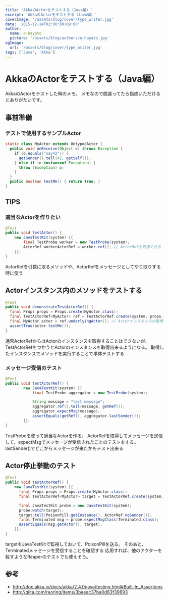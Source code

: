 ```yaml
---
title: 'AkkaのActorをテストする（Java編）'
excerpt: 'AkkaのActorをテストする（Java編）'
coverImage: '/assets/blog/cover/type_writer.jpg'
date: '2015-12-24T02:00:00+09:00'
author:
  name: o-hayato
  picture: '/assets/blog/authors/o-hayato.jpg'
ogImage:
  url: '/assets/blog/cover/type_writer.jpg'
tags: ['Java', 'Akka']
---
```


# AkkaのActorをテストする（Java編）

AkkaのActorをテストした時のメモ。
メモなので間違ってたら指摘いただけるとありがたいです。

## 事前準備

### テストで使用するサンプルActor

```java
static class MyActor extends UntypedActor {
  public void onReceive(Object o) throws Exception {
    if (o.equals("say42")) {
      getSender().tell(42, getSelf());
    } else if (o instanceof Exception) {
      throw (Exception) o;
    }
  }
  public boolean testMe() { return true; }
}
```

## TIPS

### 適当なActorを作りたい

```java
@Test
public void testActor() {
    new JavaTestKit(system) {{
        final TestProbe worker = new TestProbe(system);
        ActorRef workerActorRef = worker.ref(); // ActorRefを取得できる
    }};
}
```

ActorRefを引数に取るメソッドや、ActorRefをメッセージとしてやり取りする時に使う

## Actorインスタンス内のメソッドをテストする

```java
@Test
public void demonstrateTestActorRef() {
  final Props props = Props.create(MyActor.class);
  final TestActorRef<MyActor> ref = TestActorRef.create(system, props, "testA");
  final MyActor actor = ref.underlyingActor(); // Actorインスタンスの取得
  assertTrue(actor.testMe());
}
```

通常ActorRefからはActorのインスタンスを取得することはできないが、
TestActorRefをつかうとActorのインスタンスを取得出来るようになる。
取得したインスタンスでメソッドを実行することで単体テストする

### メッセージ受信のテスト
```java
@Test
public void testActorRef() {
        new JavaTestKit(system) {{
            final TestProbe aggregator = new TestProbe(system);

            String message = "test message";
            aggregator.ref().tell(message, getRef());
            aggregator.expectMsg(message);
            assertEquals(getRef(), aggregator.lastSender());
        }};
}
```

TestProbeを使って適当なActorを作る。
ActorRefを取得してメッセージを送信して、expectMsgでメッセージが受信されたことのテストをする。
lastSender()でどこからメッセージが来たかもテスト出来る


## Actor停止挙動のテスト

```java
@Test
public void testActorRef() {
    new JavaTestKit(system) {{
      final Props props = Props.create(MyActor.class);
      final TestActorRef<MyActor> target = TestActorRef.create(system, props, "testA");

      final JavaTestKit probe = new JavaTestKit(system);
      probe.watch(target);
      target.tell(PoisonPill.getInstance(), ActorRef.noSender());
      final Terminated msg = probe.expectMsgClass(Terminated.class);
      assertEquals(msg.getActor(), target);
    }};
}
```

targetをJavaTestKitで監視しておいて、PoisonPillを送る。
そのあと、Terminatedメッセージを受信することを確認する
応用すれば、他のアクターを殺すようなReaperのテストでも使えそう。



## 参考
* http://doc.akka.io/docs/akka/2.4.0/java/testing.html#Built-In_Assertions
* http://qiita.com/reoring/items/3baeac37ba0d63f39693

